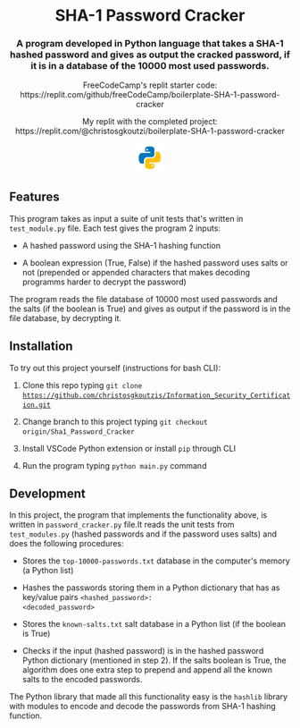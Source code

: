 <h1 align="center">SHA-1 Password Cracker</h1>
<h3 align="center">A program developed in Python language that takes a SHA-1 hashed password and gives as output the cracked password, if it is in a database of the 10000 most used passwords.</h3>

<p align="center"> FreeCodeCamp's replit starter code: https://replit.com/github/freeCodeCamp/boilerplate-SHA-1-password-cracker</p>
<p align="center"> My replit with the completed project: https://replit.com/@christosgkoutzi/boilerplate-SHA-1-password-cracker</p>

<p align="center">
    <img src="python.png" alt="python" width=10%>
</p> 

## Features

This program takes as input a suite of unit tests that's written in <code>test_module.py</code> file. Each test gives the program 2 inputs:

  -  A hashed password using the SHA-1 hashing function
        
  -  A boolean expression (True, False) if the hashed password uses salts or not (prepended or appended characters that makes decoding programms harder to decrypt the password)

The program reads the file database of 10000 most used passwords and the salts (if the boolean is True) and gives as output if the password is in the file database, by decrypting it.

## Installation

To try out this project yourself (instructions for bash CLI):

  1)  Clone this repo typing <code>git clone https://github.com/christosgkoutzis/Information_Security_Certification.git</code> 

  2)  Change branch to this project typing <code>git checkout origin/Sha1_Password_Cracker</code>

  3)  Install VSCode Python extension or install <code>pip</code> through CLI

  5)  Run the program typing <code>python main.py</code> command

## Development

In this project, the program that implements the functionality above, is written in <code>password_cracker.py</code> file.It reads the unit tests from <code>test_modules.py</code> (hashed passwords and if the password uses salts) and does the following procedures:

  -  Stores the <code>top-10000-passwords.txt</code> database in the computer's memory (a Python list)
    
  -  Hashes the passwords storing them in a Python dictionary that has as key/value pairs <code><hashed_password>: <decoded_password></code>

  -  Stores the <code>known-salts.txt</code> salt database in a Python list (if the boolean is True)
    
  -  Checks if the input (hashed password) is in the hashed password Python dictionary (mentioned in step 2). If the salts boolean is True, the algorithm does one extra step to prepend and append all the known salts to the encoded passwords.

The Python library that made all this functionality easy is the <code>hashlib</code> library with modules to encode and decode the passwords from SHA-1 hashing function. 
